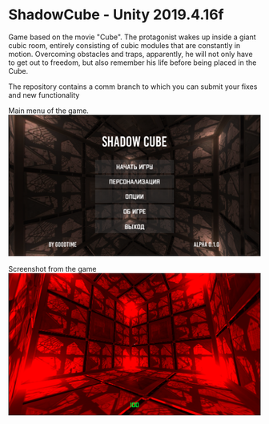 # ShadowCube - Unity 2019.4.16f
Game based on the movie "Cube". The protagonist wakes up inside a giant cubic room, entirely consisting of cubic modules that are constantly in motion. Overcoming obstacles and traps, apparently, he will not only have to get out to freedom, but also remember his life before being placed in the Cube.

The repository contains a comm branch to which you can submit your fixes and new functionality

Main menu of the game.
![GitHub Logo](/ScreenShots/logo.png)

Screenshot from the game
![GitHub Logo](/ScreenShots/screenshot1.png)
